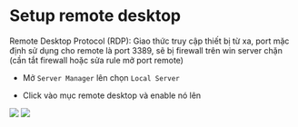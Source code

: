# Setup remote desktop 
Remote Desktop Protocol (RDP): Giao thức truy cập thiết bị từ xa, port mặc định sử dụng cho remote là port 3389, sẽ bị firewall trên win server chặn (cần tắt firewall hoặc sửa rule mở port remote)

- Mở `Server Manager` lên chọn `Local Server`

- Click vào mục remote desktop và enable nó lên

<img src="https://i.imgur.com/YRZqync.png">

<img src="https://i.imgur.com/2srAcaW.png">
